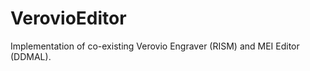 VerovioEditor
=============

Implementation of co-existing Verovio Engraver (RISM) and MEI Editor (DDMAL).
